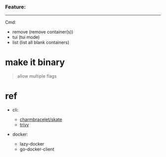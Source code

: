 ### Feature:
------------------
Cmd:
  * remove (remove container(s))
  * tui (tui mode)
  * list (list all blank containers)


# make it binary
> allow multiple flags

# ref
- cli:
  * [charmbracelet/skate](https://github.com/charmbracelet/skate)
  * [trivy](https://github.dev/aquasecurity/trivy)

- docker:
  * lazy-docker
  * go-docker-client
